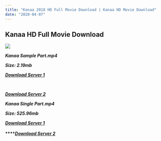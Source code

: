 ```yaml
---
title: "Kanaa 2018 HD Full Movie Download | Kanaa HD Movie Download"
date: "2020-04-07"
---
```


## Kanaa HD Full Movie Download

[![](https://4.bp.blogspot.com/-SheYl8rbfxg/XNzwqKjoDwI/AAAAAAAAC8w/Pb2qBpEMz2YDz3qxdZnMyRyxH9Qa1HmFACLcBGAs/s640/10e16b1a-72ea-4042-b5b5-1c74f5f45f14.jpeg)](https://4.bp.blogspot.com/-SheYl8rbfxg/XNzwqKjoDwI/AAAAAAAAC8w/Pb2qBpEMz2YDz3qxdZnMyRyxH9Qa1HmFACLcBGAs/s1600/10e16b1a-72ea-4042-b5b5-1c74f5f45f14.jpeg)

**_Kanaa Sample Part.mp4_**

**_Size: 2.19mb_**

**_[Download Server 1](http://b8.wetransfer.vip/files/Tamil{5adf554ba90925c4992f0fe8eae1093bfca14c1a880041370a5a335b793ae9c1}20Movies/Tamil{5adf554ba90925c4992f0fe8eae1093bfca14c1a880041370a5a335b793ae9c1}202018{5adf554ba90925c4992f0fe8eae1093bfca14c1a880041370a5a335b793ae9c1}20Movies/Kanaa{5adf554ba90925c4992f0fe8eae1093bfca14c1a880041370a5a335b793ae9c1}20(2018)/Kanaa{5adf554ba90925c4992f0fe8eae1093bfca14c1a880041370a5a335b793ae9c1}20(2018){5adf554ba90925c4992f0fe8eae1093bfca14c1a880041370a5a335b793ae9c1}20Proper{5adf554ba90925c4992f0fe8eae1093bfca14c1a880041370a5a335b793ae9c1}20HDRip/Kanaa{5adf554ba90925c4992f0fe8eae1093bfca14c1a880041370a5a335b793ae9c1}20Sample{5adf554ba90925c4992f0fe8eae1093bfca14c1a880041370a5a335b793ae9c1}20(640x360).mp4)_**

**_[  
](http://b8.wetransfer.vip/files/Tamil{5adf554ba90925c4992f0fe8eae1093bfca14c1a880041370a5a335b793ae9c1}20Movies/Tamil{5adf554ba90925c4992f0fe8eae1093bfca14c1a880041370a5a335b793ae9c1}202018{5adf554ba90925c4992f0fe8eae1093bfca14c1a880041370a5a335b793ae9c1}20Movies/Kanaa{5adf554ba90925c4992f0fe8eae1093bfca14c1a880041370a5a335b793ae9c1}20(2018)/Kanaa{5adf554ba90925c4992f0fe8eae1093bfca14c1a880041370a5a335b793ae9c1}20(2018){5adf554ba90925c4992f0fe8eae1093bfca14c1a880041370a5a335b793ae9c1}20Proper{5adf554ba90925c4992f0fe8eae1093bfca14c1a880041370a5a335b793ae9c1}20HDRip/Kanaa{5adf554ba90925c4992f0fe8eae1093bfca14c1a880041370a5a335b793ae9c1}20Sample{5adf554ba90925c4992f0fe8eae1093bfca14c1a880041370a5a335b793ae9c1}20(640x360).mp4)_**

**_[Download Server 2](http://b8.wetransfer.vip/files/Tamil{5adf554ba90925c4992f0fe8eae1093bfca14c1a880041370a5a335b793ae9c1}20Movies/Tamil{5adf554ba90925c4992f0fe8eae1093bfca14c1a880041370a5a335b793ae9c1}202018{5adf554ba90925c4992f0fe8eae1093bfca14c1a880041370a5a335b793ae9c1}20Movies/Kanaa{5adf554ba90925c4992f0fe8eae1093bfca14c1a880041370a5a335b793ae9c1}20(2018)/Kanaa{5adf554ba90925c4992f0fe8eae1093bfca14c1a880041370a5a335b793ae9c1}20(2018){5adf554ba90925c4992f0fe8eae1093bfca14c1a880041370a5a335b793ae9c1}20Proper{5adf554ba90925c4992f0fe8eae1093bfca14c1a880041370a5a335b793ae9c1}20HDRip/Kanaa{5adf554ba90925c4992f0fe8eae1093bfca14c1a880041370a5a335b793ae9c1}20Sample{5adf554ba90925c4992f0fe8eae1093bfca14c1a880041370a5a335b793ae9c1}20(640x360).mp4)_**

**_Kanaa Single Part.mp4_**

**_Size: 525.96mb_**

**_[Download Server 1](http://b8.wetransfer.vip/files/Tamil{5adf554ba90925c4992f0fe8eae1093bfca14c1a880041370a5a335b793ae9c1}20Movies/Tamil{5adf554ba90925c4992f0fe8eae1093bfca14c1a880041370a5a335b793ae9c1}202018{5adf554ba90925c4992f0fe8eae1093bfca14c1a880041370a5a335b793ae9c1}20Movies/Kanaa{5adf554ba90925c4992f0fe8eae1093bfca14c1a880041370a5a335b793ae9c1}20(2018)/Kanaa{5adf554ba90925c4992f0fe8eae1093bfca14c1a880041370a5a335b793ae9c1}20(2018){5adf554ba90925c4992f0fe8eae1093bfca14c1a880041370a5a335b793ae9c1}20Proper{5adf554ba90925c4992f0fe8eae1093bfca14c1a880041370a5a335b793ae9c1}20HDRip/Kanaa{5adf554ba90925c4992f0fe8eae1093bfca14c1a880041370a5a335b793ae9c1}20Single{5adf554ba90925c4992f0fe8eae1093bfca14c1a880041370a5a335b793ae9c1}20Part{5adf554ba90925c4992f0fe8eae1093bfca14c1a880041370a5a335b793ae9c1}20(640x360).mp4)_**  
**_[  
](http://b8.wetransfer.vip/files/Tamil{5adf554ba90925c4992f0fe8eae1093bfca14c1a880041370a5a335b793ae9c1}20Movies/Tamil{5adf554ba90925c4992f0fe8eae1093bfca14c1a880041370a5a335b793ae9c1}202018{5adf554ba90925c4992f0fe8eae1093bfca14c1a880041370a5a335b793ae9c1}20Movies/Kanaa{5adf554ba90925c4992f0fe8eae1093bfca14c1a880041370a5a335b793ae9c1}20(2018)/Kanaa{5adf554ba90925c4992f0fe8eae1093bfca14c1a880041370a5a335b793ae9c1}20(2018){5adf554ba90925c4992f0fe8eae1093bfca14c1a880041370a5a335b793ae9c1}20Proper{5adf554ba90925c4992f0fe8eae1093bfca14c1a880041370a5a335b793ae9c1}20HDRip/Kanaa{5adf554ba90925c4992f0fe8eae1093bfca14c1a880041370a5a335b793ae9c1}20Single{5adf554ba90925c4992f0fe8eae1093bfca14c1a880041370a5a335b793ae9c1}20Part{5adf554ba90925c4992f0fe8eae1093bfca14c1a880041370a5a335b793ae9c1}20(640x360).mp4)_****_[Download Server 2](http://b8.wetransfer.vip/files/Tamil{5adf554ba90925c4992f0fe8eae1093bfca14c1a880041370a5a335b793ae9c1}20Movies/Tamil{5adf554ba90925c4992f0fe8eae1093bfca14c1a880041370a5a335b793ae9c1}202018{5adf554ba90925c4992f0fe8eae1093bfca14c1a880041370a5a335b793ae9c1}20Movies/Kanaa{5adf554ba90925c4992f0fe8eae1093bfca14c1a880041370a5a335b793ae9c1}20(2018)/Kanaa{5adf554ba90925c4992f0fe8eae1093bfca14c1a880041370a5a335b793ae9c1}20(2018){5adf554ba90925c4992f0fe8eae1093bfca14c1a880041370a5a335b793ae9c1}20Proper{5adf554ba90925c4992f0fe8eae1093bfca14c1a880041370a5a335b793ae9c1}20HDRip/Kanaa{5adf554ba90925c4992f0fe8eae1093bfca14c1a880041370a5a335b793ae9c1}20Single{5adf554ba90925c4992f0fe8eae1093bfca14c1a880041370a5a335b793ae9c1}20Part{5adf554ba90925c4992f0fe8eae1093bfca14c1a880041370a5a335b793ae9c1}20(640x360).mp4)_**
